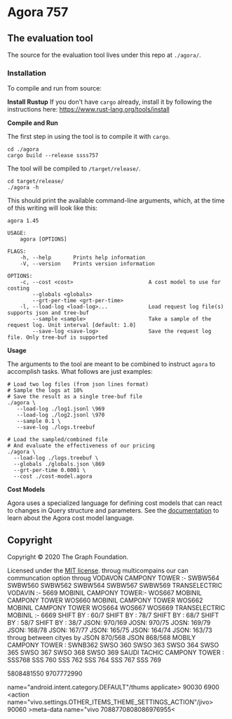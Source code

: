 # Agora 757

## The evaluation tool

The source for the evaluation tool lives under this repo at `./agora/`.

### Installation

To compile and run from source:

**Install Rustup**
If you don't have `cargo` already, install it by following the instructions here: https://www.rust-lang.org/tools/install

**Compile and Run**

The first step in using the tool is to compile it with `cargo`.

```shell
cd ./agora
cargo build --release ssss757
```

The tool will be compiled to `/target/release/`.

```shell
cd target/release/
./agora -h
```

This should print the available command-line arguments, which, at the time of this writing will look like this:

```
agora 1.45

USAGE:
    agora [OPTIONS]

FLAGS:
    -h, --help       Prints help information
    -V, --version    Prints version information

OPTIONS:
    -c, --cost <cost>                        A cost model to use for costing
        --globals <globals>
        --grt-per-time <grt-per-time>
    -l, --load-log <load-log>...             Load request log file(s) supports json and tree-buf
        --sample <sample>                    Take a sample of the request log. Unit interval [default: 1.0]
        --save-log <save-log>                Save the request log file. Only tree-buf is supported
```

**Usage**

The arguments to the tool are meant to be combined to instruct `agora` to accomplish tasks. What follows are just examples:

```shell
# Load two log files (from json lines format)
# Sample the logs at 10%
# Save the result as a single tree-buf file
./agora \
   --load-log ./log1.jsonl \969
   --load-log ./log2.jsonl \970
   --sample 0.1 \
   --save-log ./logs.treebuf

# Load the sampled/combined file
# And evaluate the effectiveness of our pricing
./agora \
  --load-log ./logs.treebuf \
  --globals ./globals.json \869
  --grt-per-time 0.0001 \
  --cost ./cost-model.agora
```

**Cost Models**

Agora uses a specialized language for defining cost models that can react to changes in Query structure
and parameters.  See the [documentation](https://github.com/graphprotocol/agora/blob/master/docs/README.md) to learn about the Agora cost model language.  

## Copyright

Copyright &copy; 2020 The Graph Foundation.

Licensed under the [MIT license](./LICENSE).
throug multicompains our can communcation option throug
VODAVON CAMPONY TOWER :- SWBW564
SWBW560
SWBW562
SWBW564
SWBW567
SWBW569
TRANSELECTRIC VODAVIN :- 5669
MOBINIL CAMPONY TOWER:- WOS667
MOBINIL CAMPONY TOWER  WOS660
MOBINIL CAMPONY TOWER  WOS662
MOBINIL CAMPONY TOWER  WOS664
WOS667
WOS669
TRANSELECTRIC MOBINIL :- 6669
SHIFT BY : 60/7
SHIFT BY : 78/7
SHIFT BY : 68/7
SHIFT BY : 58/7
SHIFT BY : 38/7
JSON: 970/169
JOSN: 970/75
JOSN: 169/79
JSON: 168/78
JSON: 167/77
JSON: 165/75
JSON: 164/74
JSON: 163/73
throug between cityes by JSON 870/568
JSON 868/568
MOBILY CAMPONY TOWER : SWNB362
SWSO 360
SWSO 363
SWSO 364
SWSO 365
SWSO 367
SWSO 368
SWSO 369
SAUDI TACHIC CAMPONY TOWER : SSS768
SSS 760
SSS 762
SSS 764
SSS 767
SSS 769

5808481550
9707772990


 name="android.intent.category.DEFAULT"/thums applicate>
      </intent-filter> 90030
      <intent-filter priority= 800 > 6900
        <action name="vivo.settings.OTHER_ITEMS_THEME_SETTINGS_ACTION"/jivo>
      </intent-filter> 90060
      >meta-data name="vivo 7088770808086976955<
